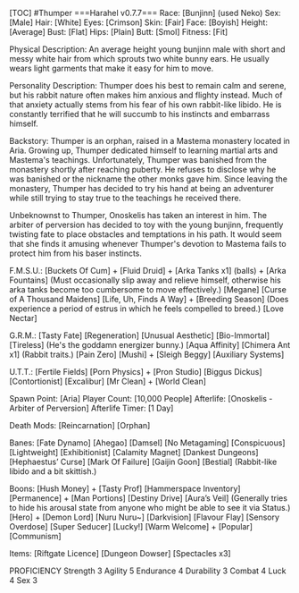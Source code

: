 [TOC]
#Thumper
===Harahel v0.7.7===
Race: [Bunjinn] (used Neko)
Sex: [Male]
Hair: [White]
Eyes: [Crimson]
Skin: [Fair]
Face: [Boyish]
Height: [Average]
Bust: [Flat]
Hips: [Plain]
Butt: [Smol]
Fitness: [Fit]

Physical Description: An average height young bunjinn male with short and messy white hair from which sprouts two white bunny ears. He usually wears light garments that make it easy for him to move.

Personality Description: Thumper does his best to remain calm and serene, but his rabbit nature often makes him anxious and flighty instead. Much of that anxiety actually stems from his fear of his own rabbit-like libido. He is constantly terrified that he will succumb to his instincts and embarrass himself.

Backstory: Thumper is an orphan, raised in a Mastema monastery located in Aria. Growing up, Thumper dedicated himself to learning martial arts and Mastema's teachings. Unfortunately, Thumper was banished from the monastery shortly after reaching puberty. He refuses to disclose why he was banished or the nickname the other monks gave him. Since leaving the monastery, Thumper has decided to try his hand at being an adventurer while still trying to stay true to the teachings he received there.

Unbeknownst to Thumper, Onoskelis has taken an interest in him. The arbiter of perversion has decided to toy with the young bunjinn, frequently twisting fate to place obstacles and temptations in his path. It would seem that she finds it amusing whenever Thumper's devotion to Mastema fails to protect him from his baser instincts.

F.M.S.U.:
[Buckets Of Cum] + [Fluid Druid] + [Arka Tanks x1] (balls) + [Arka Fountains] (Must occasionally slip away and relieve himself, otherwise his arka tanks become too cumbersome to move effectively.)
[Megane]
[Curse of A Thousand Maidens]
[Life, Uh, Finds A Way] + [Breeding Season] (Does experience a period of estrus in which he feels compelled to breed.)
[Love Nectar]

G.R.M.:
[Tasty Fate]
[Regeneration]
[Unusual Aesthetic]
[Bio-Immortal]
[Tireless] (He's the goddamn energizer bunny.)
[Aqua Affinity]
[Chimera Ant x1] (Rabbit traits.)
[Pain Zero]
[Mushi] + [Sleigh Beggy]
[Auxiliary Systems] 

U.T.T.:
[Fertile Fields]
[Porn Physics] + [Pron Studio]
[Biggus Dickus]
[Contortionist]
[Excalibur]
[Mr Clean] + [World Clean]

Spawn Point: [Aria]
Player Count: [10,000 People]
Afterlife: [Onoskelis - Arbiter of Perversion]
Afterlife Timer: [1 Day]

Death Mods:
[Reincarnation]
[Orphan]

Banes:
[Fate Dynamo]
[Ahegao]
[Damsel]
[No Metagaming]
[Conspicuous]
[Lightweight]
[Exhibitionist]
[Calamity Magnet]
[Dankest Dungeons]
[Hephaestus’ Curse]
[Mark Of Failure]
[Gaijin Goon]
[Bestial] (Rabbit-like libido and a bit skittish.)

Boons:
[Hush Money] + [Tasty Prof]
[Hammerspace Inventory]
[Permanence] + [Man Portions]
[Destiny Drive]
[Aura’s Veil] (Generally tries to hide his arousal state from anyone who might be able to see it via Status.)
[Hero] + [Demon Lord]
[Nuru Nuru~]
[Darkvision]
[Flavour Flay]
[Sensory Overdose]
[Super Seducer]
[Lucky!]
[Warm Welcome] + [Popular]
[Communism]

Items:
[Riftgate Licence]
[Dungeon Dowser]
[Spectacles x3]

PROFICIENCY
Strength 3
Agility 5
Endurance 4
Durability 3
Combat 4
Luck 4
Sex 3
